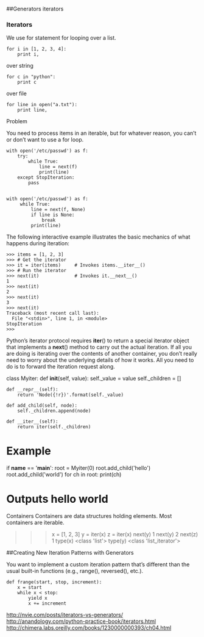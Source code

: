 ##Generators iterators

### Iterators


We use for statement for looping over a list.

    for i in [1, 2, 3, 4]:
        print i,

over string

    for c in "python":
        print c

over file

    for line in open("a.txt"):
        print line,



Problem

You need to process items in an iterable, but for whatever reason, you can’t or don’t want to use a for loop.

    with open('/etc/passwd') as f:
        try:
            while True:
                line = next(f)
                print(line)
        except StopIteration:
            pass


    with open('/etc/passwd') as f:
         while True:
             line = next(f, None)
             if line is None:
                 break
             print(line)

The following interactive example illustrates the basic mechanics of what happens during iteration:

    >>> items = [1, 2, 3]
    >>> # Get the iterator
    >>> it = iter(items)     # Invokes items.__iter__()
    >>> # Run the iterator
    >>> next(it)             # Invokes it.__next__()
    1
    >>> next(it)
    2
    >>> next(it)
    3
    >>> next(it)
    Traceback (most recent call last):
      File "<stdin>", line 1, in <module>
    StopIteration
    >>>    


Python’s iterator protocol requires __iter__() to return a special iterator object that implements a __next__() method to carry out the actual iteration. If all you are doing is iterating over the contents of another container, you don’t really need to worry about the underlying details of how it works. All you need to do is to forward the iteration request along.
    


class Myiter:
    def __init__(self, value):
        self._value = value
        self._children = []

    def __repr__(self):
        return 'Node({!r})'.format(self._value)

    def add_child(self, node):
        self._children.append(node)

    def __iter__(self):
        return iter(self._children)

# Example
if __name__ == '__main__':
    root = Myiter(0)
    root.add_child('hello')
    root.add_child('world')
    for ch in root:
        print(ch)
# Outputs hello world


Containers 
Containers are data structures holding elements.
Most containers are iterable.


>>> x = [1, 2, 3]
>>> y = iter(x)
>>> z = iter(x)
>>> next(y)
1
>>> next(y)
2
>>> next(z)
1
>>> type(x)
<class 'list'>
>>> type(y)
<class 'list_iterator'>


##Creating New Iteration Patterns with Generators



You want to implement a custom iteration pattern that’s different than the usual built-in functions (e.g., range(), reversed(), etc.).





    def frange(start, stop, increment):
        x = start
        while x < stop:
            yield x
            x += increment




http://nvie.com/posts/iterators-vs-generators/
http://anandology.com/python-practice-book/iterators.html
http://chimera.labs.oreilly.com/books/1230000000393/ch04.html

